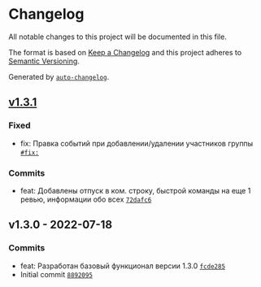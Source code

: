 # Changelog

All notable changes to this project will be documented in this file.

The format is based on [Keep a Changelog](https://keepachangelog.com/en/1.0.0/)
and this project adheres to [Semantic Versioning](https://semver.org/spec/v2.0.0.html).

Generated by [`auto-changelog`](https://github.com/CookPete/auto-changelog).

## [v1.3.1](https://github.com/progryx/AgileCatBot/compare/v1.3.0...v1.3.1)

### Fixed

- fix: Правка событий при добавлении/удалении участников группы [`#fix:`](https://github.com/progryx/AgileCatBot/issues/fix:)

### Commits

- feat: Добавлены отпуск в ком. строку, быстрой команды на еще 1 ревью, информации обо всех [`72dafc6`](https://github.com/progryx/AgileCatBot/commit/72dafc6e5459c8d9efb0b29010122a2d32d23d3e)

## v1.3.0 - 2022-07-18

### Commits

- feat: Разработан базовый функционал версии 1.3.0 [`fcde285`](https://github.com/progryx/AgileCatBot/commit/fcde28530e705577e76bb484a2c6f294f1fe5151)
- Initial commit [`8892095`](https://github.com/progryx/AgileCatBot/commit/88920952e3dbb964799c9fd95f7d695fb06680c3)
